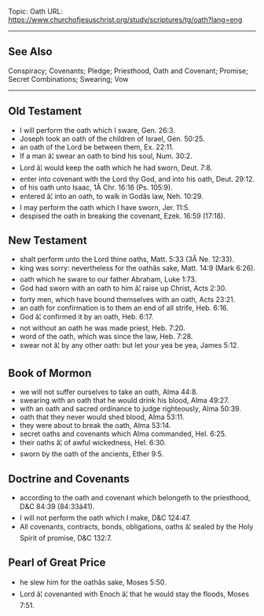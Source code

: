 Topic: Oath
URL: https://www.churchofjesuschrist.org/study/scriptures/tg/oath?lang=eng

---

## See Also

Conspiracy; Covenants; Pledge; Priesthood, Oath and Covenant; Promise; Secret Combinations; Swearing; Vow

---

## Old Testament

- I will perform the oath which I sware, Gen. 26:3.
- Joseph took an oath of the children of Israel, Gen. 50:25.
- an oath of the Lord be between them, Ex. 22:11.
- If a man â¦ swear an oath to bind his soul, Num. 30:2.
- Lord â¦ would keep the oath which he had sworn, Deut. 7:8.
- enter into covenant with the Lord thy God, and into his oath, Deut. 29:12.
- of his oath unto Isaac, 1Â Chr. 16:16 (Ps. 105:9).
- entered â¦ into an oath, to walk in Godâs law, Neh. 10:29.
- I may perform the oath which I have sworn, Jer. 11:5.
- despised the oath in breaking the covenant, Ezek. 16:59 (17:18).

## New Testament

- shalt perform unto the Lord thine oaths, Matt. 5:33 (3Â Ne. 12:33).
- king was sorry: nevertheless for the oathâs sake, Matt. 14:9 (Mark 6:26).
- oath which he sware to our father Abraham, Luke 1:73.
- God had sworn with an oath to him â¦ raise up Christ, Acts 2:30.
- forty men, which have bound themselves with an oath, Acts 23:21.
- an oath for confirmation is to them an end of all strife, Heb. 6:16.
- God â¦ confirmed it by an oath, Heb. 6:17.
- not without an oath he was made priest, Heb. 7:20.
- word of the oath, which was since the law, Heb. 7:28.
- swear not â¦ by any other oath: but let your yea be yea, James 5:12.

## Book of Mormon

- we will not suffer ourselves to take an oath, Alma 44:8.
- swearing with an oath that he would drink his blood, Alma 49:27.
- with an oath and sacred ordinance to judge righteously, Alma 50:39.
- oath that they never would shed blood, Alma 53:11.
- they were about to break the oath, Alma 53:14.
- secret oaths and covenants which Alma commanded, Hel. 6:25.
- their oaths â¦ of awful wickedness, Hel. 6:30.
- sworn by the oath of the ancients, Ether 9:5.

## Doctrine and Covenants

- according to the oath and covenant which belongeth to the priesthood, D&C 84:39 (84:33â41).
- I will not perform the oath which I make, D&C 124:47.
- All covenants, contracts, bonds, obligations, oaths â¦ sealed by the Holy Spirit of promise, D&C 132:7.

## Pearl of Great Price

- he slew him for the oathâs sake, Moses 5:50.
- Lord â¦ covenanted with Enoch â¦ that he would stay the floods, Moses 7:51.

